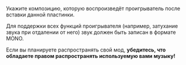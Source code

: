 Укажите композицию, которую воспроизведёт проигрыватель после вставки данной пластинки.

Для поддержки всех функций проигрывателя (например, затухание звука при отдалении от него) звук должен быть записан в формате MONO.

Если вы планируете распространять свой мод, **убедитесь, что обладаете правом распространять используемую вами музыку!**